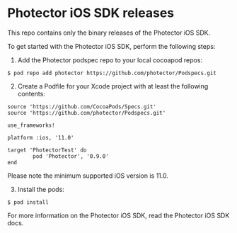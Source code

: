 # Photector iOS SDK releases

This repo contains only the binary releases of the Photector iOS SDK.

To get started with the Photector iOS SDK, perform the following steps:

1. Add the Photector podspec repo to your local cocoapod repos: 
```
$ pod repo add photector https://github.com/photector/Podspecs.git
```

2. Create a Podfile for your Xcode project with at least the following contents:
```
source 'https://github.com/CocoaPods/Specs.git'
source 'https://github.com/photector/Podspecs.git'

use_frameworks!

platform :ios, '11.0'

target 'PhotectorTest' do
        pod 'Photector', '0.9.0'
end
```

Please note the minimum supported iOS version is 11.0.

3. Install the pods: 
```
$ pod install
```

For more information on the Photector iOS SDK, read the Photector iOS SDK docs.
